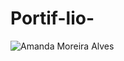 # Portif-lio-
![Amanda Moreira Alves](https://github.com/amandaAlvesa/Portif-lio-/assets/108950028/d1fc04c7-bb51-4a76-83ca-1e3aaaa80ccc)

